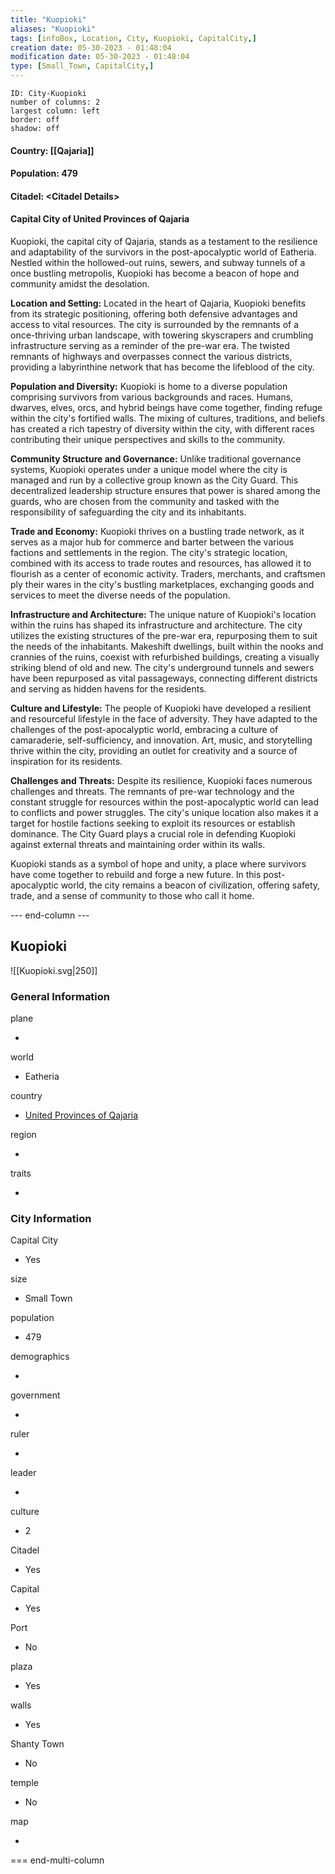 ```yaml
---
title: "Kuopioki"
aliases: "Kuopioki"
tags: [infoBox, Location, City, Kuopioki, CapitalCity,]
creation date: 05-30-2023 - 01:48:04 
modification date: 05-30-2023 - 01:48:04
type: [Small_Town, CapitalCity,]
---
```



```start-multi-column  
ID: City-Kuopioki  
number of columns: 2  
largest column: left
border: off
shadow: off
```

#### Country: [[Qajaria]]

#### Population: 479

#### Citadel: &lt;Citadel Details&gt;

#### Capital City of United Provinces of Qajaria


Kuopioki, the capital city of Qajaria, stands as a testament to the resilience and adaptability of the survivors in the post-apocalyptic world of Eatheria. Nestled within the hollowed-out ruins, sewers, and subway tunnels of a once bustling metropolis, Kuopioki has become a beacon of hope and community amidst the desolation.

**Location and Setting:** Located in the heart of Qajaria, Kuopioki benefits from its strategic positioning, offering both defensive advantages and access to vital resources. The city is surrounded by the remnants of a once-thriving urban landscape, with towering skyscrapers and crumbling infrastructure serving as a reminder of the pre-war era. The twisted remnants of highways and overpasses connect the various districts, providing a labyrinthine network that has become the lifeblood of the city.

**Population and Diversity:** Kuopioki is home to a diverse population comprising survivors from various backgrounds and races. Humans, dwarves, elves, orcs, and hybrid beings have come together, finding refuge within the city's fortified walls. The mixing of cultures, traditions, and beliefs has created a rich tapestry of diversity within the city, with different races contributing their unique perspectives and skills to the community.

**Community Structure and Governance:** Unlike traditional governance systems, Kuopioki operates under a unique model where the city is managed and run by a collective group known as the City Guard. This decentralized leadership structure ensures that power is shared among the guards, who are chosen from the community and tasked with the responsibility of safeguarding the city and its inhabitants.

**Trade and Economy:** Kuopioki thrives on a bustling trade network, as it serves as a major hub for commerce and barter between the various factions and settlements in the region. The city's strategic location, combined with its access to trade routes and resources, has allowed it to flourish as a center of economic activity. Traders, merchants, and craftsmen ply their wares in the city's bustling marketplaces, exchanging goods and services to meet the diverse needs of the population.

**Infrastructure and Architecture:** The unique nature of Kuopioki's location within the ruins has shaped its infrastructure and architecture. The city utilizes the existing structures of the pre-war era, repurposing them to suit the needs of the inhabitants. Makeshift dwellings, built within the nooks and crannies of the ruins, coexist with refurbished buildings, creating a visually striking blend of old and new. The city's underground tunnels and sewers have been repurposed as vital passageways, connecting different districts and serving as hidden havens for the residents.

**Culture and Lifestyle:** The people of Kuopioki have developed a resilient and resourceful lifestyle in the face of adversity. They have adapted to the challenges of the post-apocalyptic world, embracing a culture of camaraderie, self-sufficiency, and innovation. Art, music, and storytelling thrive within the city, providing an outlet for creativity and a source of inspiration for its residents.

**Challenges and Threats:** Despite its resilience, Kuopioki faces numerous challenges and threats. The remnants of pre-war technology and the constant struggle for resources within the post-apocalyptic world can lead to conflicts and power struggles. The city's unique location also makes it a target for hostile factions seeking to exploit its resources or establish dominance. The City Guard plays a crucial role in defending Kuopioki against external threats and maintaining order within its walls.

Kuopioki stands as a symbol of hope and unity, a place where survivors have come together to rebuild and forge a new future. In this post-apocalyptic world, the city remains a beacon of civilization, offering safety, trade, and a sense of community to those who call it home.







--- end-column ---
<html>
    <div class="infobox">
        <div class="heading">
            <h2>Kuopioki</h2>
        </div>
    </div>
</html>

![[Kuopioki.svg|250]]

<html>
    <div class="infobox">
        <div class="infobox-group">
            <div class="heading">
                <h3>General Information</h3>
            </div>
            <div class="infobox-datarow">
                <p class="data-heading">plane</p>
                <ul class="data-content">
                    <li></li>
                </ul>
            </div>
            <div class="infobox-datarow">
                <p class="data-heading">world</p>
                <ul class="data-content">
                    <li>Eatheria</li>
                </ul>
            </div>
            <div class="infobox-datarow">
                <p class="data-heading">country</p>
                <ul class="data-content">
                    <li><a href="obsidian://open?vault=pf2eVault&file=zCampaign%2FEatheria%2FLocations%2FCountries%2FQajaria/United Provinces of Qajaria.md">United Provinces of Qajaria</a></li>
                </ul>
            </div>
            <div class="infobox-datarow">
                <p class="data-heading">region</p>
                <ul class="data-content">
                    <li></li>
                </ul>
            </div>
            <div class="infobox-datarow">
                <p class="data-heading">traits</p>
                <ul class="data-content">
                    <li></li>
                </ul>
            </div>
            <div class="heading">
                <h3>City Information</h3>
            </div>
            <div class="infobox-datarow">
                <p class="data-heading">Capital City</p>
                <ul class="data-content">
                    <li>Yes</li>
                </ul>
            </div>
            <div class="infobox-datarow">
                <p class="data-heading">size</p>
                <ul class="data-content">
                    <li>Small Town</li>
                </ul>
            </div>
            <div class="infobox-datarow">
                <p class="data-heading">population</p>
                <ul class="data-content">
                    <li>479</li>
                </ul>
            </div>
            <div class="infobox-datarow">
                <p class="data-heading">demographics</p>
                <ul class="data-content">
                    <li></li>
                </ul>
            </div>
            <div class="infobox-datarow">
                <p class="data-heading">government</p>
                <ul class="data-content">
                    <li></li>
                </ul>
            </div>
            <div class="infobox-datarow">
                <p class="data-heading">ruler</p>
                <ul class="data-content">
                    <li></li>
                </ul>
            </div>
            <div class="infobox-datarow">
                <p class="data-heading">leader</p>
                <ul class="data-content">
                    <li></li>
                </ul>
            </div>
            <div class="infobox-datarow">
                <p class="data-heading">culture</p>
                <ul class="data-content">
                    <li>2</li>
                </ul>
            </div>
            <div class="infobox-datarow">
                <p class="data-heading">Citadel</p>
                <ul class="data-content">
                    <li>Yes</li>
                </ul>
            </div>
            <div class="infobox-datarow">
                <p class="data-heading">Capital</p>
                <ul class="data-content">
                    <li>Yes</li>
                </ul>
            </div>
            <div class="infobox-datarow">
                <p class="data-heading">Port</p>
                <ul class="data-content">
                    <li>No</li>
                </ul>
            </div>
            <div class="infobox-datarow">
                <p class="data-heading">plaza</p>
                <ul class="data-content">
                    <li>Yes</li>
                </ul>
            </div>
            <div class="infobox-datarow">
                <p class="data-heading">walls</p>
                <ul class="data-content">
                    <li>Yes</li>
                </ul>
            </div>
            <div class="infobox-datarow">
                <p class="data-heading">Shanty Town</p>
                <ul class="data-content">
                    <li>No</li>
                </ul>
            </div>
            <div class="infobox-datarow">
                <p class="data-heading">temple</p>
                <ul class="data-content">
                    <li>No</li>
                </ul>
            </div>
            <div class="infobox-datarow">
                <p class="data-heading">map</p>
                <ul class="data-content">
                    <li></li>
                </ul>
            </div>
        </div>
    </div>
</div>
</html>

=== end-multi-column